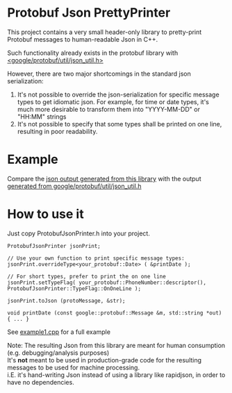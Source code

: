 # Protobuf Json PrettyPrinter

This project contains a very small header-only library to pretty-print Protobuf messages to human-readable Json in C++.

Such functionality already exists in the protobuf library with
[<google/protobuf/util/json_util.h>](https://developers.google.com/protocol-buffers/docs/reference/cpp/google.protobuf.util.json_util#JsonPrintOptions)

However, there are two major shortcomings in the standard json serialization:

1. It's not possible to override the json-serialization for specific message types to get idiomatic json.
For example, for time or date types, it's much more desirable to transform them into "YYYY-MM-DD" or "HH:MM" strings
1. It's not possible to specify that some types shall be printed on one line, resulting in poor readability.

# Example

Compare the [json output generated from this library](examples/examples1.json)
with the output [generated from google/protobuf/util/json_util.h](examples/example1.util_comparison.json)

# How to use it

Just copy ProtobufJsonPrinter.h into your project.

<pre><code>ProtobufJsonPrinter jsonPrint;

// Use your own function to print specific message types:
jsonPrint.overrideType&lt;your_protobuf::Date&gt; ( &printDate );
	
// For short types, prefer to print the on one line
jsonPrint.setTypeFlag( your_protobuf::PhoneNumber::descriptor(), ProtobufJsonPrinter::TypeFlag::OnOneLine );
	
jsonPrint.toJson (protoMessage, &str);

void printDate (const google::protobuf::Message &m, std::string *out) { ... }
</code></pre>

See [example1.cpp](examples/example1.cpp) for a full example

Note: The resulting Json from this library are meant for human consumption (e.g. debugging/analysis purposes)<br/>
It's __not__ meant to be used in production-grade code for the resulting messages to be used for machine processing.<br/>
i.E. it's hand-writing Json instead of using a library like rapidjson, in order to have no dependencies.
